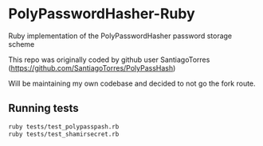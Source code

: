 PolyPasswordHasher-Ruby
=================

Ruby implementation of the PolyPasswordHasher password storage scheme

This repo was originally coded by github user SantiagoTorres (https://github.com/SantiagoTorres/PolyPassHash)

Will be maintaining my own codebase and decided to not go the fork route.

## Running tests
```sh
ruby tests/test_polypasspash.rb
ruby tests/test_shamirsecret.rb
```
